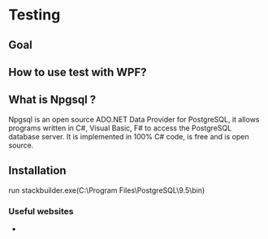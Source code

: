 Testing
=====================================

## Goal


How to use test with WPF?
-------------------------------------


What is Npgsql ?
-------------------------------------
Npgsql is an open source ADO.NET Data Provider for PostgreSQL, it allows programs written in C#, Visual Basic, F# to access the PostgreSQL database server. It is implemented in 100% C# code, is free and is open source.

Installation
-------------------------------------
run stackbuilder.exe(C:\Program Files\PostgreSQL\9.5\bin)



### Useful websites
- 
